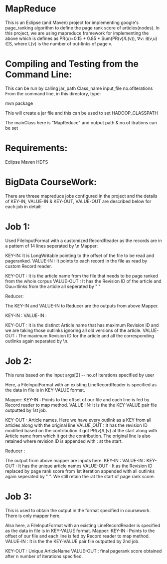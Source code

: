 # MapReduce

This is an Eclipse (and Maven) project for implementing google's page_ranking algorithm to define the page rank score of articles(nodes). In this project, we are using mapreduce framework for implementing the above which is defines as PR(u)=0.15 + 0.85 * Sum(PR(v)/L(v)), ∀v: ∃(v,u) ∈S, where L(v) is the number of out-links of page v.

# Compiling and Testing from the Command Line:

This can be run by calling jar_path Class_name input_file no.ofiterations
From the command line, in this directory, type:

mvn package

This will create a jar file and this can be used to set HADOOP_CLASSPATH 

The mainClass here is "MapReduce" and output path & no.of itrations can be set

# Requirements:

Eclipse
Maven
HDFS

#  BigData CourseWork:

There are threee mapreduce jobs configured in the project and the details of KEY-IN, VALUE-IN & KEY-OUT, VALUE-OUT are described below for each job in detail:

# Job 1:

Used FileInputFormat with a customized RecordReader as the records are in a pattern of 14 lines seperated by \n
Mapper:

KEY-IN:<LONGWRITABLE> It is LongWritable pointing to the offset of the file to be read and pageranked.
VALUE-IN :<TEXT> It points to each record in the file as read by custom Record reader.

KEY-OUT :<TEXT> It is the article name from the file that needs to be page ranked from the whole corpus
VALUE-OUT :<TEXT> It has the Revision ID of the article and Ouu=tlinks from the article all seperated by " "

Reducer:

The KEY-IN and VALUE-IN to Reducer are the outputs from above Mapper.

KEY-IN : <TEXT>
VALUE-IN : <TEXT>
  
KEY-OUT : <TEXT>It is the distinct Article name that has maximum Revision ID and we are taking those outlinks ignoring all old versions of the article.
VALUE-OUT :<TEXT> The maximum Revision ID for the article and all the corresponding outlinks again separated by \n. 
  
  # Job 2:
  
  This runs based on the input args[2] -- no.of iterations specified by user
  
   Here, a FileInputFormat with an existing LineRecordReader is specified as the data in file is in KEY-VALUE format.
   
   Mapper: 
   KEY-IN :<LONGWRITABLE> Points to the offset of our file and each line is fed by Record reader to map method.
  VALUE-IN: <TEXT> It is the the KEY-VALUE pair file outputted by 1st job.
  
  KEY-OUT : <TEXT> Article names. Here we have every outlink as a KEY from all articles along with the original line 
  VALUE_OUT : <TEXT>  It has the revision ID modified based on the contribution it got PR(v)/L(v) at the start along with Article name from which it got the contribution. The original line is also retained where revision ID is appended with : at the start.
  
  Reducer :
  
  The output from above mapper are inputs here.
  KEY-IN : <TEXT>
  VALUE-IN : <TEXT>
  KEY-OUT : <TEXT> It has the unique article names 
  VALUE-OUT : <TEXT> It as the Revision ID replaced by page rank score from 1st iteration appended with all outlinks again seperated by " ". We still retain the :at the start of page rank score.
  
  # Job 3:
  
  This is used to obtain the output in the format specified in coursework. There is only mapper here.
  
   Also here, a FileInputFormat with an existing LineRecordReader is specified as the data in file is in KEY-VALUE format.
  Mapper: 
  KEY-IN : <LONGWRITABLE> Points to the offset of our file and each line is fed by Record reader to map method.
  VALUE-IN :<TEXT> It is the the KEY-VALUE pair file outputted by 2nd job.
  
  KEY-OUT : <TEXT> Unique ArticleName
  VALUE-OUT :<TEXT> final pagerank score obtained after n number of iterations specified.

